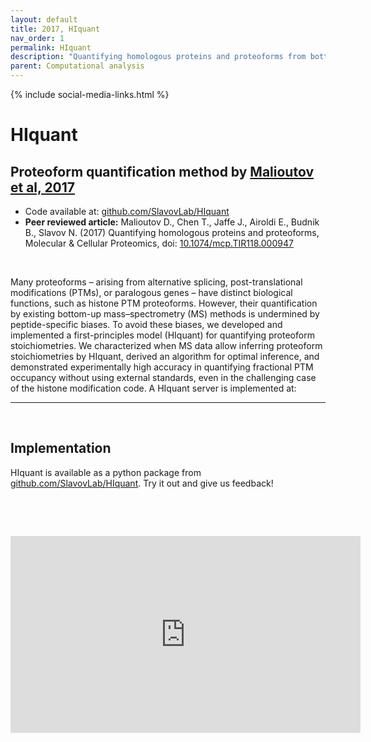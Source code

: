 ```yaml
---
layout: default
title: 2017, HIquant
nav_order: 1
permalink: HIquant
description: "Quantifying homologous proteins and proteoforms from bottom up mass-spectrometry data | Slavov Laboratory"
parent: Computational analysis
---
```

{% include social-media-links.html %}

# HIquant

## Proteoform quantification method by [Malioutov et al, 2017][HIquant_Preprint]
 * Code available at: [github.com/SlavovLab/HIquant](https://github.com/SlavovLab/HIquant)
 * **Peer reviewed article:** Malioutov D., Chen T., Jaffe J., Airoldi E., Budnik B., Slavov N. (2017)
Quantifying homologous proteins and proteoforms, Molecular & Cellular Proteomics, doi: [10.1074/mcp.TIR118.000947](https://doi.org/10.1074/mcp.TIR118.000947)



 <!-- [![pSCoPE](Figs/pSCoPE.png){: width="50%" .center-image}][pSCoPE_Preprint]
 [![pSCoPE](Figs/prioritized-proteomics-pSCoPE.png){: width="80%" .center-image}][pSCoPE_Preprint]-->


&nbsp;

Many proteoforms – arising from alternative splicing, post-translational modifications (PTMs), or paralogous genes – have distinct biological functions, such as histone PTM proteoforms. However, their quantification by existing bottom-up mass–spectrometry (MS) methods is undermined by peptide-specific biases. To avoid these biases, we developed and implemented a first-principles model (HIquant) for quantifying proteoform stoichiometries. We characterized when MS data allow inferring proteoform stoichiometries by HIquant, derived an algorithm for optimal inference, and demonstrated experimentally high accuracy in quantifying fractional PTM occupancy without using external standards, even in the challenging case of the histone modification code. A HIquant server is implemented at:

---



&nbsp;

## Implementation
HIquant is available as a python package from [github.com/SlavovLab/HIquant](https://github.com/SlavovLab/HIquant). Try it out and give us feedback!

&nbsp;  

&nbsp;

<iframe width="560" height="315" src="https://www.youtube.com/embed/r1ZqvU0JVug" title="YouTube video player" frameborder="0" allow="accelerometer; autoplay; clipboard-write; encrypted-media; gyroscope; picture-in-picture" allowfullscreen></iframe>

&nbsp;  

&nbsp;

&nbsp;


&nbsp;

&nbsp;

[HIquant_Preprint]: https://www.biorxiv.org/content/10.1101/168765v1 "Quantifying homologous proteins and proteoforms from bottom up mass-spectrometry data"
[HIquant]: https://doi.org/10.1074/mcp.TIR118.000947 "Quantifying homologous proteins and proteoforms from bottom up mass-spectrometry data"

&nbsp;

&nbsp;

&nbsp;

&nbsp;

&nbsp;

&nbsp;

&nbsp;

&nbsp;

&nbsp;

&nbsp;

&nbsp;
